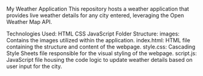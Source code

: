 My Weather Application
This repository hosts a weather application that provides live weather details for any city entered, leveraging the Open Weather Map API.

Technologies Used:
HTML
CSS
JavaScript
Folder Structure:
images: Contains the images utilized within the application.
index.html: HTML file containing the structure and content of the webpage.
style.css: Cascading Style Sheets file responsible for the visual styling of the webpage.
script.js: JavaScript file housing the code logic to update weather details based on user input for the city.

